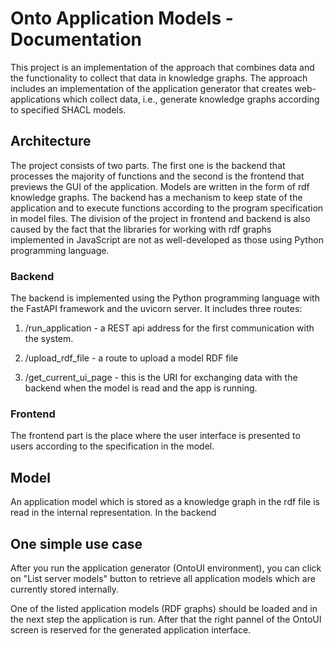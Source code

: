 # Onto Application Models - Documentation
This project is an implementation of the approach that combines data and the functionality to collect that data in knowledge graphs. The approach includes an implementation of the application generator that creates web-applications which collect data, i.e., generate knowledge graphs according to specified SHACL models. 

## Architecture

The project consists of two parts. The first one is the backend that processes the majority of functions and the second is the frontend that previews the GUI of the application. Models are written in the form of rdf knowledge graphs. The backend has a mechanism to keep state of the application and to execute functions according to the program specification in model files. The division of the project in frontend and backend is also caused by the fact that the libraries for working with rdf graphs implemented in JavaScript are not as well-developed as those using Python programming language. 

### Backend
The backend is implemented using the Python programming language with the FastAPI framework and the uvicorn server. It includes three routes:

 1. /run_application - a REST api address for the first communication with the system.  

 2. /upload_rdf_file - a route to upload a model RDF file

 3. /get_current_ui_page - this is the URI for exchanging data with the backend when the model is read and the app is running.  


 ### Frontend

 The frontend part is the place where the user interface is presented to users according to the specification in the model.

 ## Model 

 An application model which is stored as a knowledge graph in the rdf file is read in the internal representation. In the backend 

 ## One simple use case

 After you run the application generator (OntoUI environment), you can click on "List server models" button to retrieve all application models which are currently stored internally.  

 One of the listed application models (RDF graphs) should be loaded and in the next step the application is run. After that the right pannel of the OntoUI screen is reserved for the generated application interface.  